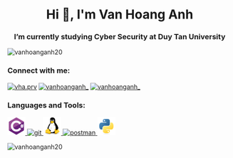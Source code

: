 <h1 align="center">Hi 👋, I'm Van Hoang Anh</h1>
<h3 align="center">I’m currently studying Cyber Security at Duy Tan University</h3>

<p align="left"> <img src="https://komarev.com/ghpvc/?username=vanhoanganh20&label=Profile%20views&color=0e75b6&style=flat" alt="vanhoanganh20" /> </p>

<h3 align="left">Connect with me:</h3>
<p align="left">
<a href="https://fb.com/vha.prv" target="blank"><img align="center" src="https://raw.githubusercontent.com/rahuldkjain/github-profile-readme-generator/master/src/images/icons/Social/facebook.svg" alt="vha.prv" height="30" width="40" /></a>
<a href="https://instagram.com/vanhoanganh_" target="blank"><img align="center" src="https://raw.githubusercontent.com/rahuldkjain/github-profile-readme-generator/master/src/images/icons/Social/instagram.svg" alt="vanhoanganh_" height="30" width="40" /></a>
<a href="https://discord.gg/vanhoanganh_" target="blank"><img align="center" src="https://raw.githubusercontent.com/rahuldkjain/github-profile-readme-generator/master/src/images/icons/Social/discord.svg" alt="vanhoanganh_" height="30" width="40" /></a>
</p>

<h3 align="left">Languages and Tools:</h3>
<p align="left"> <a href="https://www.w3schools.com/cs/" target="_blank" rel="noreferrer"> <img src="https://raw.githubusercontent.com/devicons/devicon/master/icons/csharp/csharp-original.svg" alt="csharp" width="40" height="40"/> </a> <a href="https://git-scm.com/" target="_blank" rel="noreferrer"> <img src="https://www.vectorlogo.zone/logos/git-scm/git-scm-icon.svg" alt="git" width="40" height="40"/> </a> <a href="https://www.linux.org/" target="_blank" rel="noreferrer"> <img src="https://raw.githubusercontent.com/devicons/devicon/master/icons/linux/linux-original.svg" alt="linux" width="40" height="40"/> </a> <a href="https://postman.com" target="_blank" rel="noreferrer"> <img src="https://www.vectorlogo.zone/logos/getpostman/getpostman-icon.svg" alt="postman" width="40" height="40"/> </a> <a href="https://www.python.org" target="_blank" rel="noreferrer"> <img src="https://raw.githubusercontent.com/devicons/devicon/master/icons/python/python-original.svg" alt="python" width="40" height="40"/> </a> </p>

<p><img align="center" src="https://github-readme-stats.vercel.app/api/top-langs?username=vanhoanganh20&show_icons=true&locale=en&layout=compact" alt="vanhoanganh20" /></p>
